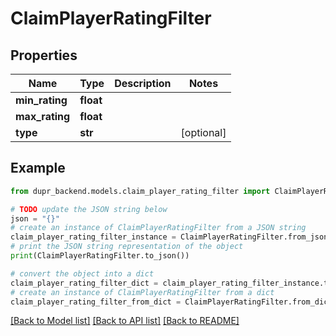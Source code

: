 # ClaimPlayerRatingFilter


## Properties

Name | Type | Description | Notes
------------ | ------------- | ------------- | -------------
**min_rating** | **float** |  | 
**max_rating** | **float** |  | 
**type** | **str** |  | [optional] 

## Example

```python
from dupr_backend.models.claim_player_rating_filter import ClaimPlayerRatingFilter

# TODO update the JSON string below
json = "{}"
# create an instance of ClaimPlayerRatingFilter from a JSON string
claim_player_rating_filter_instance = ClaimPlayerRatingFilter.from_json(json)
# print the JSON string representation of the object
print(ClaimPlayerRatingFilter.to_json())

# convert the object into a dict
claim_player_rating_filter_dict = claim_player_rating_filter_instance.to_dict()
# create an instance of ClaimPlayerRatingFilter from a dict
claim_player_rating_filter_from_dict = ClaimPlayerRatingFilter.from_dict(claim_player_rating_filter_dict)
```
[[Back to Model list]](../README.md#documentation-for-models) [[Back to API list]](../README.md#documentation-for-api-endpoints) [[Back to README]](../README.md)



